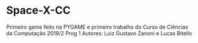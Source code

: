 # Space-X-CC

Primeiro game feito na PYGAME e primeiro trabalho do Curso de Ciências da Computação 2019/2
Prog 1
Autores: Luiz Gustavo Zanoni e Lucas Bitello